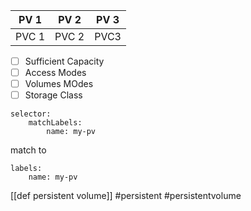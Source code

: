 |PV 1 | PV 2 | PV 3|
|-|-|-|
| PVC 1|PVC 2 | PVC3|

- [ ] Sufficient Capacity
- [ ] Access Modes
- [ ] Volumes MOdes
- [ ] Storage Class

```PVC
selector:
	matchLabels:
		name: my-pv
```
match to
```PV
labels:
	name: my-pv
```

[[def persistent volume]]
#persistent #persistentvolume
